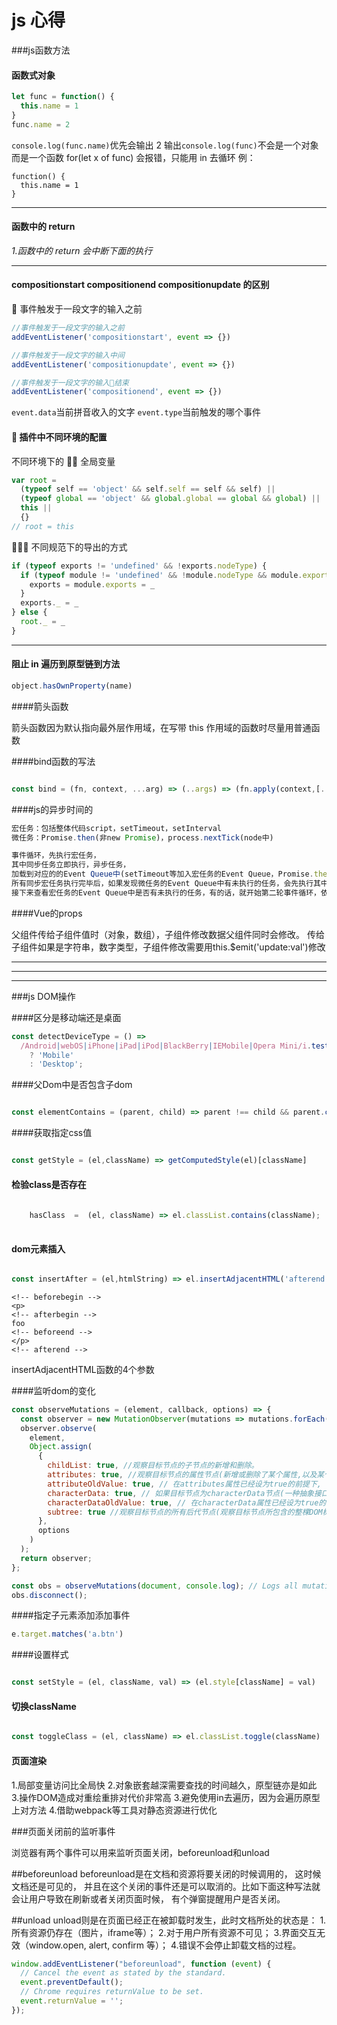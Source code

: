 # js 心得

###js函数方法

#### 函数式对象

```js
let func = function() {
  this.name = 1
}
func.name = 2
```

`console.log(func.name)`优先会输出 2
输出`console.log(func)`不会是一个对象而是一个函数
for(let x of func) 会报错，只能用 in 去循环
例：

```
function() {
  this.name = 1
}
```

---

#### 函数中的 return

_1.函数中的 return 会中断下面的执行_

---

#### compositionstart compositionend compositionupdate 的区别

 事件触发于一段文字的输入之前

```js
//事件触发于一段文字的输入之前
addEventListener('compositionstart', event => {})

//事件触发于一段文字的输入中间
addEventListener('compositionupdate', event => {})

//事件触发于一段文字的输入结束
addEventListener('compositionend', event => {})
```

`event.data`当前拼音收入的文字
`event.type`当前触发的哪个事件

####  插件中不同环境的配置

不同环境下的  全局变量

```js
var root =
  (typeof self == 'object' && self.self == self && self) ||
  (typeof global == 'object' && global.global == global && global) ||
  this ||
  {}
// root = this
```

 不同规范下的导出的方式

```js
if (typeof exports != 'undefined' && !exports.nodeType) {
  if (typeof module != 'undefined' && !module.nodeType && module.exports) {
    exports = module.exports = _
  }
  exports._ = _
} else {
  root._ = _
}
```

---

#### 阻止 in 遍历到原型链到方法

```js
object.hasOwnProperty(name)
```

####箭头函数

箭头函数因为默认指向最外层作用域，在写带 this 作用域的函数时尽量用普通函数


####bind函数的写法

```js

const bind = (fn, context, ...arg) => (..args) => (fn.apply(context,[...arg,...args]))
```

####js的异步时间的

```js
宏任务：包括整体代码script，setTimeout，setInterval
微任务：Promise.then(非new Promise)，process.nextTick(node中)

事件循环，先执行宏任务，
其中同步任务立即执行，异步任务，
加载到对应的的Event Queue中(setTimeout等加入宏任务的Event Queue，Promise.then加入微任务的Event Queue)，
所有同步宏任务执行完毕后，如果发现微任务的Event Queue中有未执行的任务，会先执行其中的任务，这样算是完成了一次事件循环。
接下来查看宏任务的Event Queue中是否有未执行的任务，有的话，就开始第二轮事件循环，依此类推。
```

####Vue的props

父组件传给子组件值时（对象，数组），子组件修改数据父组件同时会修改。
传给子组件如果是字符串，数字类型，子组件修改需要用this.$emit('update:val')修改

---
---
---



###js DOM操作

####区分是移动端还是桌面

```js
const detectDeviceType = () =>
  /Android|webOS|iPhone|iPad|iPod|BlackBerry|IEMobile|Opera Mini/i.test(navigator.userAgent)
    ? 'Mobile'
    : 'Desktop';
```


####父Dom中是否包含子dom

```js

const elementContains = (parent, child) => parent !== child && parent.contains(child);

```

####获取指定css值

```js

const getStyle = (el,className) => getComputedStyle(el)[className]


```

#### 检验class是否存在

```js
    
    hasClass  =  (el, className) => el.classList.contains(className);
    
```

#### dom元素插入

```js

const insertAfter = (el,htmlString) => el.insertAdjacentHTML('afterend',htmlString)

```
```
<!-- beforebegin --> 
<p> 
<!-- afterbegin -->
foo
<!-- beforeend -->
</p>
<!-- afterend -->
```
insertAdjacentHTML函数的4个参数


####监听dom的变化

```js
const observeMutations = (element, callback, options) => {
  const observer = new MutationObserver(mutations => mutations.forEach(m => callback(m)));
  observer.observe(
    element,
    Object.assign(
      {
        childList: true, //观察目标节点的子节点的新增和删除。
        attributes: true, //观察目标节点的属性节点(新增或删除了某个属性,以及某个属性的属性值发生了变化)。
        attributeOldValue: true, // 在attributes属性已经设为true的前提下, 将发生变化的属性节点之前的属性值记录下来(记录到下面MutationRecord对象的oldValue属性中)
        characterData: true, // 如果目标节点为characterData节点(一种抽象接口,具体可以为文本节点,注释节点,以及处理指令节点)时,也要观察该节点的文本内容是否发生变化
        characterDataOldValue: true, // 在characterData属性已经设为true的前提下,将发生变化characterData节点之前的文本内容记录下来(记录到下面MutationRecord对象的oldValue属性中)
        subtree: true //观察目标节点的所有后代节点(观察目标节点所包含的整棵DOM树上的上述三种节点变化)
      },
      options
    )
  );
  return observer;
};

const obs = observeMutations(document, console.log); // Logs all mutations that happen on the page
obs.disconnect(); 
```
####指定子元素添加添加事件

```js
e.target.matches('a.btn')
```

####设置样式

```js

const setStyle = (el, className, val) => (el.style[className] = val)

```

#### 切换className

```js

const toggleClass = (el, className) => el.classList.toggle(className)

```

#### 页面渲染

1.局部变量访问比全局快
2.对象嵌套越深需要查找的时间越久，原型链亦是如此
3.操作DOM造成对重绘重排对代价非常高
3.避免使用in去遍历，因为会遍历原型上对方法
4.借助webpack等工具对静态资源进行优化


###页面关闭前的监听事件

浏览器有两个事件可以用来监听页面关闭，beforeunload和unload

##beforeunload
beforeunload是在文档和资源将要关闭的时候调用的， 这时候文档还是可见的，
并且在这个关闭的事件还是可以取消的。比如下面这种写法就会让用户导致在刷新或者关闭页面时候，
有个弹窗提醒用户是否关闭。

##unload
unload则是在页面已经正在被卸载时发生，此时文档所处的状态是：
1.所有资源仍存在（图片，iframe等）；
2.对于用户所有资源不可见；
3.界面交互无效（window.open, alert, confirm 等）；
4.错误不会停止卸载文档的过程。


```js
window.addEventListener("beforeunload", function (event) {
  // Cancel the event as stated by the standard.
  event.preventDefault();
  // Chrome requires returnValue to be set.
  event.returnValue = '';
});
```